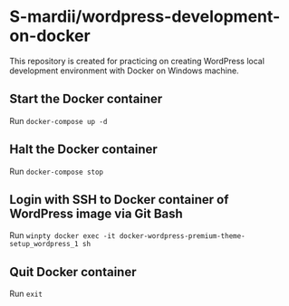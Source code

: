 # S-mardii/wordpress-development-on-docker
This repository is created for practicing on creating WordPress local development environment with Docker on Windows machine.

## Start the Docker container
Run `docker-compose up -d`

## Halt the Docker container
Run `docker-compose stop`

## Login with SSH to Docker container of WordPress image via Git Bash
Run `winpty docker exec -it docker-wordpress-premium-theme-setup_wordpress_1 sh`

## Quit Docker container
Run `exit`
